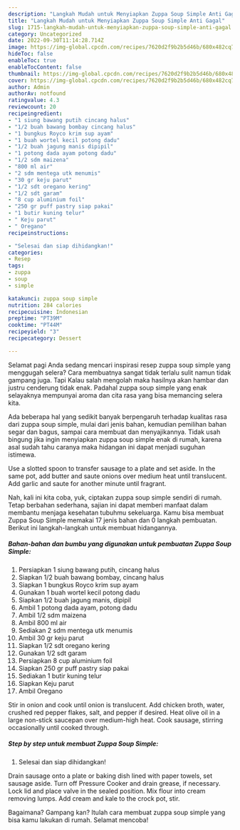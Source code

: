 ```yaml
---
description: "Langkah Mudah untuk Menyiapkan Zuppa Soup Simple Anti Gagal"
title: "Langkah Mudah untuk Menyiapkan Zuppa Soup Simple Anti Gagal"
slug: 1715-langkah-mudah-untuk-menyiapkan-zuppa-soup-simple-anti-gagal
category: Uncategorized
date: 2022-09-30T11:14:28.714Z
image: https://img-global.cpcdn.com/recipes/7620d2f9b2b5d46b/680x482cq70/zuppa-soup-simple-foto-resep-utama.jpg
hideToc: false
enableToc: true
enableTocContent: false
thumbnail: https://img-global.cpcdn.com/recipes/7620d2f9b2b5d46b/680x482cq70/zuppa-soup-simple-foto-resep-utama.jpg
cover: https://img-global.cpcdn.com/recipes/7620d2f9b2b5d46b/680x482cq70/zuppa-soup-simple-foto-resep-utama.jpg
author: Admin
authorAv: notfound
ratingvalue: 4.3
reviewcount: 20
recipeingredient:
- "1 siung bawang putih cincang halus"
- "1/2 buah bawang bombay cincang halus"
- "1 bungkus Royco krim sup ayam"
- "1 buah wortel kecil potong dadu"
- "1/2 buah jagung manis dipipil"
- "1 potong dada ayam potong dadu"
- "1/2 sdm maizena"
- "800 ml air"
- "2 sdm mentega utk menumis"
- "30 gr keju parut"
- "1/2 sdt oregano kering"
- "1/2 sdt garam"
- "8 cup aluminium foil"
- "250 gr puff pastry siap pakai"
- "1 butir kuning telur"
- " Keju parut"
- " Oregano"
recipeinstructions:

- "Selesai dan siap dihidangkan!"
categories:
- Resep
tags:
- zuppa
- soup
- simple

katakunci: zuppa soup simple 
nutrition: 284 calories
recipecuisine: Indonesian
preptime: "PT39M"
cooktime: "PT44M"
recipeyield: "3"
recipecategory: Dessert

---
```



Selamat pagi Anda sedang mencari inspirasi resep zuppa soup simple yang menggugah selera? Cara membuatnya sangat tidak terlalu sulit namun tidak gampang juga. Tapi Kalau salah mengolah maka hasilnya akan hambar dan justru cenderung tidak enak. Padahal zuppa soup simple yang enak selayaknya mempunyai aroma dan cita rasa yang bisa memancing selera kita.


Ada beberapa hal yang sedikit banyak berpengaruh terhadap kualitas rasa dari zuppa soup simple, mulai dari jenis bahan, kemudian pemilihan bahan segar dan bagus, sampai cara membuat dan menyajikannya. Tidak usah bingung jika ingin menyiapkan zuppa soup simple enak di rumah, karena asal sudah tahu caranya maka hidangan ini dapat menjadi suguhan istimewa.

Use a slotted spoon to transfer sausage to a plate and set aside. In the same pot, add butter and saute onions over medium heat until translucent. Add garlic and saute for another minute until fragrant.


Nah, kali ini kita coba, yuk, ciptakan zuppa soup simple sendiri di rumah. Tetap berbahan sederhana, sajian ini dapat memberi manfaat dalam membantu menjaga kesehatan tubuhmu sekeluarga. Kamu bisa membuat Zuppa Soup Simple memakai 17 jenis bahan dan 0 langkah pembuatan. Berikut ini langkah-langkah untuk membuat hidangannya.

<!--inarticleads1-->

##### Bahan-bahan dan bumbu yang digunakan untuk pembuatan Zuppa Soup Simple:

1. Persiapkan 1 siung bawang putih, cincang halus
1. Siapkan 1/2 buah bawang bombay, cincang halus
1. Siapkan 1 bungkus Royco krim sup ayam
1. Gunakan 1 buah wortel kecil potong dadu
1. Siapkan 1/2 buah jagung manis, dipipil
1. Ambil 1 potong dada ayam, potong dadu
1. Ambil 1/2 sdm maizena
1. Ambil 800 ml air
1. Sediakan 2 sdm mentega utk menumis
1. Ambil 30 gr keju parut
1. Siapkan 1/2 sdt oregano kering
1. Gunakan 1/2 sdt garam
1. Persiapkan 8 cup aluminium foil
1. Siapkan 250 gr puff pastry siap pakai
1. Sediakan 1 butir kuning telur
1. Siapkan  Keju parut
1. Ambil  Oregano


Stir in onion and cook until onion is translucent. Add chicken broth, water, crushed red pepper flakes, salt, and pepper if desired. Heat olive oil in a large non-stick saucepan over medium-high heat. Cook sausage, stirring occasionally until cooked through. 

<!--inarticleads2-->

##### Step by step untuk membuat Zuppa Soup Simple:


1. Selesai dan siap dihidangkan!

Drain sausage onto a plate or baking dish lined with paper towels, set sausage aside. Turn off Pressure Cooker and drain grease, if necessary. Lock lid and place valve in the sealed position. Mix flour into cream removing lumps. Add cream and kale to the crock pot, stir. 

Bagaimana? Gampang kan? Itulah cara membuat zuppa soup simple yang bisa kamu lakukan di rumah. Selamat mencoba!
